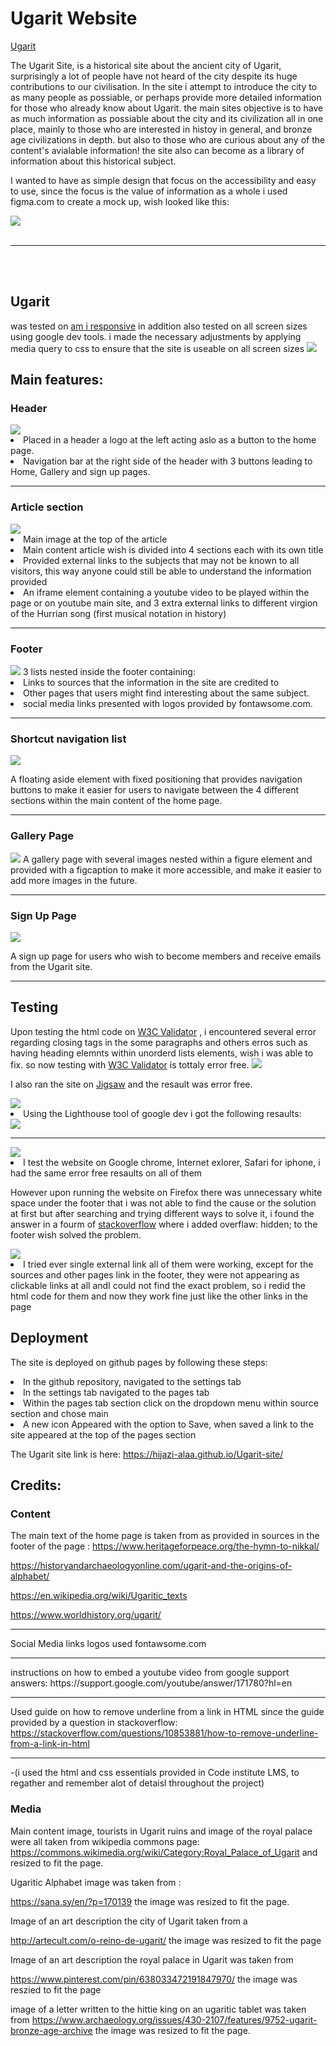 # Ugarit Website
[Ugarit](https://hijazi-alaa.github.io/Ugarit-site/index.html)

The Ugarit Site, is a historical site about the ancient city of Ugarit, surprisingly a lot of people have not heard of the city despite its huge contributions to our civilisation. In the site i attempt to introduce the city to as many people as possiable, or perhaps provide more detailed information for those who already know about Ugarit. the main sites objective is to have as much information as possiable about the city and its civilization all in one place, mainly to those who are interested in histoy in general, and bronze age civilizations in depth. but also to those who are curious about any of the content's avialable information!
the site also can become as a library of information about this historical subject.

I wanted to have as simple design that focus on the accessibility and easy to use, since the focus is the value of information as a whole
i used figma.com to create a mock up, wish looked like this:

<img src="assets/images/ugarit-mock-up.png">
<br><br>
<hr>
<br><br>

## Ugarit 
was tested on [am i responsive](http://ami.responsivedesign.is/)
in addition also tested on all screen sizes using google dev tools. i  made the necessary adjustments by applying media query to css to ensure that the site is useable on all screen sizes
 <img src="assets/images/responsive-test.jpg">

## Main features:

### Header
<img src="assets/images/header.jpg">
<li>Placed in a header  a logo at the left acting aslo as a button to the home page.</li>
<li>Navigation bar at the right side of the header with 3 buttons leading to Home, Gallery and sign up pages.</li>
<hr>

### Article section
<img src="assets/images/article.jpg">
<li>Main image at the top of the article</li>
<li>Main content article wish is divided into 4 sections each with its own title</li>
<li>Provided external links to  the subjects that may not be known to all visitors, this way anyone could still be able to understand the information provided</li>
<li>An iframe element containing a youtube video to be played within the page or on youtube main site, and 3 extra external links to different virgion of the Hurrian song (first musical notation in history)</li>
<hr>

### Footer
<img src="assets/images/footer.jpg">
3 lists nested inside the footer containing:
<li>Links to sources that the information in the site are credited to</li>
<li>Other pages that users might find interesting about the same subject.</li>
<li>social media links presented with logos provided by fontawsome.com.</li>
<hr>

### Shortcut navigation list
<img src="assets/images/aside.jpg">

A floating aside element with fixed positioning that provides navigation buttons to make it easier for users to navigate between the 4 different sections within the main content of the home page.
<hr>



### Gallery Page
<img src="assets/images/gallery.jpg">
A gallery page with several images nested within a figure element and provided with a figcaption to make it more accessible, and make it easier to add more images in the future.
<hr>

### Sign Up Page
<img src="assets/images/sign-up.jpg">

A sign up  page for users who wish to become members and receive emails from the Ugarit site. 
<hr>

## Testing



Upon testing the html code on
[W3C Validator](https://validator.w3.org/)
, i encountered several error regarding closing tags in the some paragraphs
and others erros such as having heading elemnts within unorderd lists elements, wish i was able to fix.
so now testing with [W3C Validator](https://validator.w3.org/) is tottaly error free.
<img src="assets/images/validator.jpg">



I also ran  the site on [Jigsaw](https://jigsaw.w3.org/css-validator/) and the resault was error free.

<img src="assets/images/jigsaw.jpg">

<li>Using the Lighthouse tool of google dev i got the following resaults:</li>

<img src="assets/images/lighthouse-1.jpg">
<hr>
<img src="assets/images/lighthouse-2.jpg">

<li>I test the website on Google chrome, Internet exlorer, Safari for iphone, i had the same error free resaults on all of them</li>

However upon running the website on Firefox there was unnecessary white space under the footer that i was not able to find the cause or the solution at first but after searching and trying different ways to solve it, i found the answer in a fourm of [stackoverflow](https://stackoverflow.com/questions/27484969/white-space-after-the-footer-only-in-firefox)
where i added overflaw: hidden; to the footer wish solved the problem.


<img src="assets/images/firefox.jpg">

<li>I tried ever single external link all of them were working, except for the sources and other pages link in the footer, they were not appearing as clickable links at all andI could not find the exact problem, so i redid the html code for them and now they work fine just like the other links in the page</li>

## Deployment

The site is deployed on github pages by following these steps:

<li>In the github repository, navigated to the settings tab</li>
<li>In the settings tab navigated to the pages tab</li>
<li>Within the pages tab section click on the dropdown menu within source section and chose main </li>
<li>A new icon Appeared with the option to Save, when saved a link to the site appeared at the top of the pages section</li>

The Ugarit site link is here:
https://hijazi-alaa.github.io/Ugarit-site/


## Credits:

### Content

The main text of the home page is taken from as provided in sources in the footer of the page :
https://www.heritageforpeace.org/the-hymn-to-nikkal/

https://historyandarchaeologyonline.com/ugarit-and-the-origins-of-alphabet/

https://en.wikipedia.org/wiki/Ugaritic_texts

https://www.worldhistory.org/ugarit/

<hr>

Social Media links logos used fontawsome.com

<hr>
instructions on how to embed a youtube video from google support answers:
https://support.google.com/youtube/answer/171780?hl=en

<hr>

Used guide on how to remove underline from a link in HTML since the guide provided by a question in stackoverflow:
https://stackoverflow.com/questions/10853881/how-to-remove-underline-from-a-link-in-html

<hr>

-(i used the html and css essentials provided in Code institute LMS, to regather and remember alot of detaisl throughout the project)

### Media

Main content image, tourists in Ugarit ruins and image of the royal palace were all taken from wikipedia commons page:
https://commons.wikimedia.org/wiki/Category:Royal_Palace_of_Ugarit
and resized to fit the page.

Ugaritic Alphabet image was taken from :

https://sana.sy/en/?p=170139 the image was resized to fit the page.

Image of an art description the city of Ugarit taken from a

http://artecult.com/o-reino-de-ugarit/ the image was resized to fit the page

Image of an art description the royal palace in Ugarit was taken from

https://www.pinterest.com/pin/638033472191847970/ the image was reszied to fit the page

image of a letter written to the hittie king on an ugaritic tablet was taken from 
https://www.archaeology.org/issues/430-2107/features/9752-ugarit-bronze-age-archive  the image was resized to fit the page.
